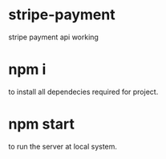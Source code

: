 # stripe-payment
stripe payment api working


# npm i
to install all dependecies required for project.

 # npm start
to run the server at local system.
